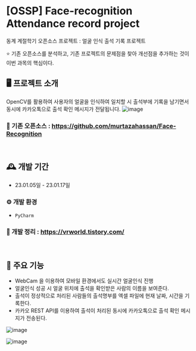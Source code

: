 # [OSSP] Face-recognition Attendance record project
동계 계절학기 오픈소스 프로젝트 : 얼굴 인식 출석 기록 프로젝트

⭐ 기존 오픈소스를 분석하고, 기존 프로젝트의 문제점을 찾아 개선점을 추가하는 것이 이번 과목의 핵심이다.

## 🖥️ 프로젝트 소개
OpenCV를 활용하여 사용자의 얼굴을 인식하여 일치할 시 출석부에 기록을 남기면서 동시에 카카오톡으로 출석 확인 메시지가 전달됩니다.
![image](https://user-images.githubusercontent.com/83820089/218441603-4243ab43-5ea0-41ce-a9f4-1ae1947103ce.png)

### 🤝 기존 오픈소스 : https://github.com/murtazahassan/Face-Recognition
<br>

## 🕰️ 개발 기간
* 23.01.05일 - 23.01.17일

### ⚙️ 개발 환경
- `PyCharm`

### 📝 개발 정리 : https://vrworld.tistory.com/
<br>

## 📌 주요 기능
- WebCam 을 이용하여 모바일 환경에서도 실시간 얼굴인식 진행
- 얼굴인식 성공 시 얼굴 위치에 출석을 확인받은 사람의 이름을 보여준다.
- 출석이 정상적으로 처리된 사람들의 출석명부를 엑셀 파일에 현재 날짜, 시간을 기록한다.
- 카카오 REST API를 이용하여 출석이 처리된 동시에 카카오톡으로 출석 확인 메시지가 전송된다.


![image](https://user-images.githubusercontent.com/83820089/218441416-ce6326a4-cab3-41bf-86ab-5e1f32faa7fa.png)

![image](https://user-images.githubusercontent.com/83820089/218441823-692421d7-43b7-483b-b791-2c687a5f08b4.png)


